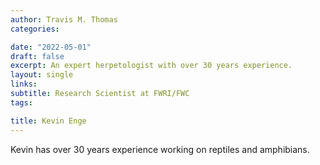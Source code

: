 ```yaml
---
author: Travis M. Thomas
categories:

date: "2022-05-01"
draft: false
excerpt: An expert herpetologist with over 30 years experience. 
layout: single
links:
subtitle: Research Scientist at FWRI/FWC
tags:

title: Kevin Enge
---
```



Kevin has over 30 years experience working on reptiles and amphibians. 